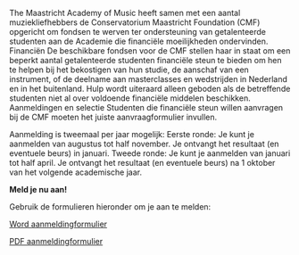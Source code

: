 ---
---
The Maastricht Academy of Music heeft samen met een aantal muziekliefhebbers de Conservatorium Maastricht Foundation (CMF) opgericht om fondsen te werven ter ondersteuning van getalenteerde studenten aan de Academie die financiële moeilijkheden ondervinden. Financiën De beschikbare fondsen voor de CMF stellen haar in staat om een beperkt aantal getalenteerde studenten financiële steun te bieden om hen te helpen bij het bekostigen van hun studie, de aanschaf van een instrument, of de deelname aan masterclasses en wedstrijden in Nederland en in het buitenland. Hulp wordt uiteraard alleen geboden als de betreffende studenten niet al over voldoende financiële middelen beschikken. Aanmeldingen en selectie Studenten die financiële steun willen aanvragen bij de CMF moeten het juiste aanvraagformulier invullen.

Aanmelding is tweemaal per jaar mogelijk:
Eerste ronde: Je kunt je aanmelden van augustus tot half november. Je ontvangt het resultaat (en eventuele beurs) in januari.
Tweede ronde: Je kunt je aanmelden van januari tot half april. Je ontvangt het resultaat (en eventuele beurs) na 1 oktober van het volgende academische jaar.

**Meld je nu aan!**

Gebruik de formulieren hieronder om je aan te melden:

[Word aanmeldingformulier](application_form_202223.docx)

[PDF aanmeldingformulier](application_form_202223.pdf)